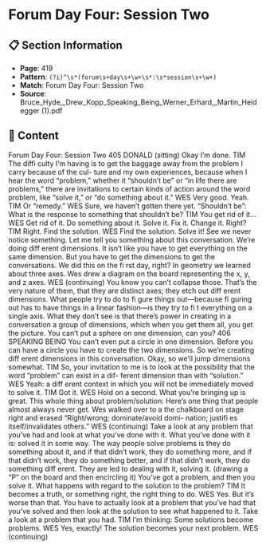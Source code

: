 # Forum Day Four: Session Two

## 📋 Section Information

- **Page**: 419
- **Pattern**: `(?i)^\s*(forum\s+day\s+\w+\s*:\s*session\s+\w+)`
- **Match**: Forum Day Four: Session Two
- **Source**: Bruce_Hyde,_Drew_Kopp_Speaking_Being_Werner_Erhard,_Martin_Heidegger (1).pdf

## 📄 Content

Forum Day Four: Session Two
405
DONALD (sitting)
Okay I’m done.
TIM
The diffi  culty I’m having is to get the baggage away from the problem I carry because of the cul-
ture and my own experiences, because when I hear the word “problem,” whether it “shouldn’t
be” or “in life there are problems,” there are invitations to certain kinds of action around the
word problem, like “solve it,” or “do something about it.”
WES
Very good. Yeah.
TIM
Or “remedy.”
WES
Sure, we haven’t gotten there yet. “Shouldn’t be”: What is the response to something that
shouldn’t be?
TIM
You get rid of it...
WES
Get rid of it. Do something about it. Solve it. Fix it. Change it. Right?
TIM
Right. Find the solution.
WES
Find the solution. Solve it! See we never notice something. Let me tell you something about this
conversation. We’re doing diff erent dimensions. It isn’t like you have to get everything on the
same dimension. But you have to get the dimensions to get the conversations. We did this on
the fi rst day, right? In geometry we learned about three axes.
Wes drew a diagram on the board representing the x, y, and z axes.
WES (continuing)
You know you can’t collapse those. That’s the very nature of them, that they are distinct axes;
they etch out diff erent dimensions. What people try to do to fi gure things out—because fi guring
out has to have things in a linear fashion—is they try to fi t everything on a single axis. What
they don’t see is that there’s power in creating in a conversation a group of dimensions, which
when you get them all, you get the picture. You can’t put a sphere on one dimension, can you?
406
SPEAKING BEING
You can’t even put a circle in one dimension. Before you can have a circle you have to create
the two dimensions. So we’re creating diff erent dimensions in this conversation. Okay, so we’ll
jump dimensions somewhat.
TIM
So, your invitation to me is to look at the possibility that the word “problem” can exist in a dif-
ferent dimension than with “solution.”
WES
Yeah: a diff erent context in which you will not be immediately moved to solve it.
TIM
Got it.
WES
Hold on a second. What you’re bringing up is great. This whole thing about problem/solution:
Here’s one thing that people almost always never get.
Wes walked over to a the chalkboard on stage right and erased “Right/wrong; dominate/avoid domi-
nation; justifi es itself/invalidates others.”
WES (continuing)
Take a look at any problem that you’ve had and look at what you’ve done with it. What you’ve done
with it is: solved it in some way. The way people solve problems is they do something about it, and
if that didn’t work, they do something more, and if that didn’t work, they do something better, and
if that didn’t work, they do something diff erent. They are led to dealing with it, solving it.
(drawing a “P” on the board and then encircling it)
You’ve got a problem, and then you solve it. What happens with regard to the solution to the
problem?
TIM
It becomes a truth, or something right, the right thing to do.
WES
Yes. But it’s worse than that. You have to actually look at a problem that you’ve had that you’ve solved
and then look at the solution to see what happened to it. Take a look at a problem that you had.
TIM
I’m thinking: Some solutions become problems.
WES
Yes, exactly! The solution becomes your next problem.
WES (continuing)